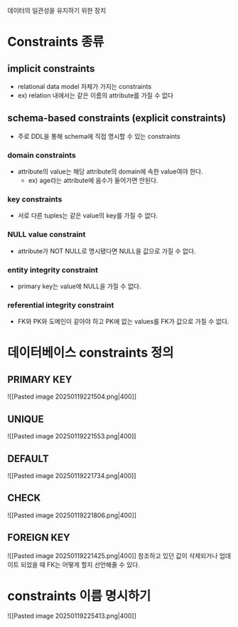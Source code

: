 데이터의 일관성을 유지하기 위한 장치
# Constraints 종류
## implicit constraints
- relational data model 자체가 가지는 constraints
- ex) relation 내에서는 같은 이름의 attribute를 가질 수 없다
## schema-based constraints (explicit constraints)
- 주로 DDL을 통해 schema에 직접 명시할 수 있는 constraints
### domain constraints
- attribute의 value는 해당 attribute의 domain에 속한 value여야 한다.
	- ex) age라는 attribute에 음수가 들어가면 안된다.
### key constraints
- 서로 다른 tuples는 같은 value의 key를 가질 수 없다.
### NULL value constraint
- attribute가 NOT NULL로 명시됐다면 NULL을 값으로 가질 수 없다.
### entity integrity constraint
- primary key는 value에 NULL을 가질 수 없다.
### referential integrity constraint
- FK와 PK와 도메인이 같아야 하고 PK에 없는 values를 FK가 값으로 가질 수 없다.

# 데이터베이스 constraints 정의
## PRIMARY KEY
![[Pasted image 20250119221504.png|400]]
## UNIQUE
![[Pasted image 20250119221553.png|400]]
## DEFAULT
![[Pasted image 20250119221734.png|400]]
## CHECK
![[Pasted image 20250119221806.png|400]]
## FOREIGN KEY
![[Pasted image 20250119221425.png|400]]
참조하고 있던 값이 삭제되거나 업데이트 되었을 때 FK는 어떻게 할지 선언해줄 수 있다.

# constraints 이름 명시하기
![[Pasted image 20250119225413.png|400]]

